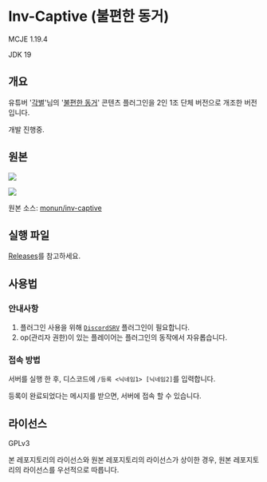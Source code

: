 # Inv-Captive (불편한 동거)
MCJE 1.19.4

JDK 19

## 개요
유튜버 '[각별](https://www.youtube.com/@sansbroadcast)'님의 '[불편한 동거](https://www.youtube.com/playlist?list=PLAfXl9hcOzqDS-7l76dcBPzkM8hQ_aUm6)' 콘텐츠 플러그인을 2인 1조 단체 버전으로 개조한 버전입니다.

개발 진행중.

## 원본
[![](http://img.youtube.com/vi/bUziXPSoP30/mqdefault.jpg)](https://youtu.be/bUziXPSoP30?list=PLAfXl9hcOzqDS-7l76dcBPzkM8hQ_aUm6)

[![](http://img.youtube.com/vi/LGccWcHiN6s/mqdefault.jpg)](https://youtu.be/LGccWcHiN6s?list=PLQpeWEnYoYBp6lQktDpM1QnBmG9TS7gWT)

원본 소스: [monun/inv-captive](https://github.com/monun/inv-captive)

## 실행 파일
[Releases](https://github.com/hwahyang1/Inv-Captive/releases)를 참고하세요.

## 사용법
### 안내사항
1. 플러그인 사용을 위해 [`DiscordSRV`](https://github.com/DiscordSRV/DiscordSRV) 플러그인이 필요합니다.
2. op(관리자 권한)이 있는 플레이어는 플러그인의 동작에서 자유롭습니다.

### 접속 방법
서버를 실행 한 후, 디스코드에 `/등록 <닉네임1> [닉네임2]`를 입력합니다.

등록이 완료되었다는 메시지를 받으면, 서버에 접속 할 수 있습니다.

## 라이선스
GPLv3

본 레포지토리의 라이선스와 원본 레포지토리의 라이선스가 상이한 경우, 원본 레포지토리의 라이선스를 우선적으로 따릅니다.